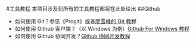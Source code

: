 #工具教程
本项目涉及到所有的工具教程都将在此处给出
##Github
* 如何使用 Git？参见《Progit》或者[廖雪峰的 Git 教程](http://www.liaoxuefeng.com/wiki/0013739516305929606dd18361248578c67b8067c8c017b000)  
* 如何使用 Github 客户端？（以 Windows 为例）[Github For Windows 教程](http://www.33lc.com/article/5088.html)
* 如何使用 Github 协同开发？[Github 协同开发教程](http://blog.csdn.net/koffuxu/article/details/39010803)
